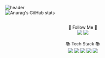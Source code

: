 ![header](https://capsule-render.vercel.app/api?type=slice&color=0:EEFF00,100:FF6F61&height=300&section=header&text=Hi!%20I'm%20Hayoon&fontSize=90)
<br/>
![Anurag's GitHub stats](https://github-readme-stats.vercel.app/api?username=Truth-Jeon&show_icons=true&theme=radical)
<br/>
<br/>
<div align="center">
🚀 Follow Me 🚀
<br/>
<a href="https://jjjj0601.tistory.com/" target="_blank"><img src="https://img.shields.io/badge/Tistory-FB413A?style=for-the-badge&logo=tistory&logoColor=white"/></a>
<a href="https://ripe-anaconda-ea0.notion.site/2b6efed9821241cfa91547af096f2947" target="_blank"><img src="https://img.shields.io/badge/Notion-black?style=for-the-badge&logo=notion&logoColor=white"/></a>
<br/>
<br/>
📚 Tech Stack 📚
<br/>
<img src="https://img.shields.io/badge/Spring-5CA72F?style=for-the-badge&logo=spring&logoColor=white"/>
<img src="https://img.shields.io/badge/Node.js-339933?style=for-the-badge&logo=nodedotjs&logoColor=white"/>
<img src="https://img.shields.io/badge/JavaScript-F7DF1E?style=for-the-badge&logo=javascript&logoColor=white"/>
<img src="https://img.shields.io/badge/React-61DAFB?style=for-the-badge&logo=react&logoColor=white"/>
<img src="https://img.shields.io/badge/Android-34A853?style=for-the-badge&logo=android&logoColor=white"/>
</div>

